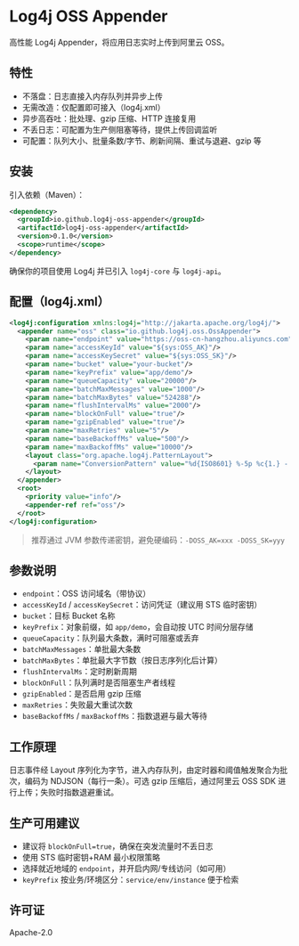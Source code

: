 # Log4j OSS Appender

高性能 Log4j Appender，将应用日志实时上传到阿里云 OSS。

## 特性

- 不落盘：日志直接入内存队列并异步上传
- 无需改造：仅配置即可接入（log4j.xml）
- 异步高吞吐：批处理、gzip 压缩、HTTP 连接复用
- 不丢日志：可配置为生产侧阻塞等待，提供上传回调监听
- 可配置：队列大小、批量条数/字节、刷新间隔、重试与退避、gzip 等

## 安装

引入依赖（Maven）：
```xml
<dependency>
  <groupId>io.github.log4j-oss-appender</groupId>
  <artifactId>log4j-oss-appender</artifactId>
  <version>0.1.0</version>
  <scope>runtime</scope>
</dependency>
```

确保你的项目使用 Log4j 并已引入 `log4j-core` 与 `log4j-api`。

## 配置（log4j.xml）
```xml
<log4j:configuration xmlns:log4j="http://jakarta.apache.org/log4j/">
  <appender name="oss" class="io.github.log4j.oss.OssAppender">
    <param name="endpoint" value="https://oss-cn-hangzhou.aliyuncs.com"/>
    <param name="accessKeyId" value="${sys:OSS_AK}"/>
    <param name="accessKeySecret" value="${sys:OSS_SK}"/>
    <param name="bucket" value="your-bucket"/>
    <param name="keyPrefix" value="app/demo"/>
    <param name="queueCapacity" value="20000"/>
    <param name="batchMaxMessages" value="1000"/>
    <param name="batchMaxBytes" value="524288"/>
    <param name="flushIntervalMs" value="2000"/>
    <param name="blockOnFull" value="true"/>
    <param name="gzipEnabled" value="true"/>
    <param name="maxRetries" value="5"/>
    <param name="baseBackoffMs" value="500"/>
    <param name="maxBackoffMs" value="10000"/>
    <layout class="org.apache.log4j.PatternLayout">
      <param name="ConversionPattern" value="%d{ISO8601} %-5p %c{1.} - %m%ex{full}"/>
    </layout>
  </appender>
  <root>
    <priority value="info"/>
    <appender-ref ref="oss"/>
  </root>
</log4j:configuration>
```

> 推荐通过 JVM 参数传递密钥，避免硬编码：`-DOSS_AK=xxx -DOSS_SK=yyy`

## 参数说明

- `endpoint`：OSS 访问域名（带协议）
- `accessKeyId` / `accessKeySecret`：访问凭证（建议用 STS 临时密钥）
- `bucket`：目标 Bucket 名称
- `keyPrefix`：对象前缀，如 `app/demo`，会自动按 UTC 时间分层存储
- `queueCapacity`：队列最大条数，满时可阻塞或丢弃
- `batchMaxMessages`：单批最大条数
- `batchMaxBytes`：单批最大字节数（按日志序列化后计算）
- `flushIntervalMs`：定时刷新周期
- `blockOnFull`：队列满时是否阻塞生产者线程
- `gzipEnabled`：是否启用 gzip 压缩
- `maxRetries`：失败最大重试次数
- `baseBackoffMs` / `maxBackoffMs`：指数退避与最大等待

## 工作原理

日志事件经 Layout 序列化为字节，进入内存队列，由定时器和阈值触发聚合为批次，编码为 NDJSON（每行一条）。可选 gzip 压缩后，通过阿里云 OSS SDK 进行上传；失败时指数退避重试。

## 生产可用建议

- 建议将 `blockOnFull=true`，确保在突发流量时不丢日志
- 使用 STS 临时密钥+RAM 最小权限策略
- 选择就近地域的 `endpoint`，并开启内网/专线访问（如可用）
- `keyPrefix` 按业务/环境区分：`service/env/instance` 便于检索

## 许可证

Apache-2.0
